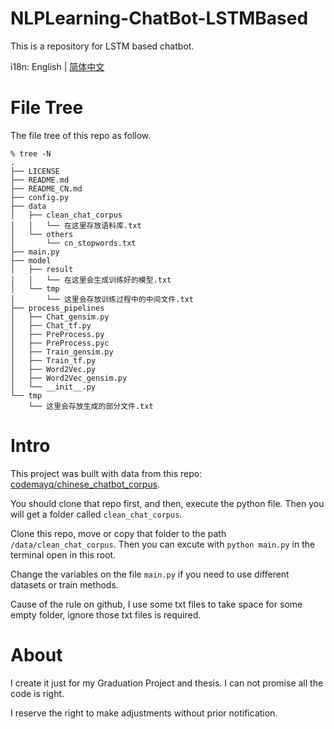 # NLPLearning-ChatBot-LSTMBased
 This is a repository for LSTM based chatbot.

i18n: English | [简体中文](/README_CN.md)

# File Tree
The file tree of this repo as follow.
```
% tree -N
.
├── LICENSE
├── README.md
├── README_CN.md
├── config.py
├── data
│   ├── clean_chat_corpus
│   │   └── 在这里存放语料库.txt
│   └── others
│       └── cn_stopwords.txt
├── main.py
├── model
│   ├── result
│   │   └── 在这里会生成训练好的模型.txt
│   └── tmp
│       └── 这里会存放训练过程中的中间文件.txt
├── process_pipelines
│   ├── Chat_gensim.py
│   ├── Chat_tf.py
│   ├── PreProcess.py
│   ├── PreProcess.pyc
│   ├── Train_gensim.py
│   ├── Train_tf.py
│   ├── Word2Vec.py
│   ├── Word2Vec_gensim.py
│   └── __init__.py
└── tmp
    └── 这里会存放生成的部分文件.txt
```

# Intro

This project was built with data from this repo: [codemayq/chinese_chatbot_corpus](https://github.com/codemayq/chinese_chatbot_corpus).

You should clone that repo first, and then, execute the python file. Then you will get a folder called `clean_chat_corpus`.

Clone this repo, move or copy that folder to the path `/data/clean_chat_corpus`. Then you can excute with `python main.py` in the terminal open in this root.

Change the variables on the file `main.py` if you need to use different datasets or train methods.

Cause of the rule on github, I use some txt files to take space for some empty folder, ignore those txt files is required.

# About

I create it just for my Graduation Project and thesis. I can not promise all the code is right.

I reserve the right to make adjustments without prior notification.
